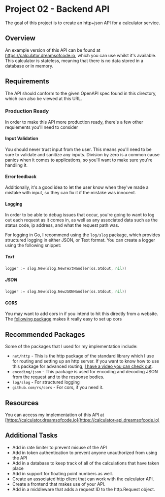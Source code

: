 # Project 02 - Backend API

The goal of this project is to create an http+json API for a calculator service.

## Overview

An example version of this API can be found at https://calculator.dreamsofcode.io, which you can use whilst it's available. This calculator is stateless, meaning that there is no data stored in a database or in memory.

## Requirements

The API should conform to the given OpenAPI spec found in this directory, which can also be viewed at this URL.

### Production Ready

In order to make this API more production ready, there's a few other requiements you'll need to consider

#### Input Validation

You should never trust input from the user. This means you'll need to be sure to validate and sanitize any inputs. Division by zero is a common cause
panics when it comes to applications, so you'll want to make sure you're handling it.

#### Error feedback

Additionally, it's a good idea to let the user know when they've made a mistake with input, so they can fix it if the mistake was innocent.

#### Logging

In order to be able to debug issues that occur, you're going to want to log out each request as it comes in, as well as any associated data such as the status code, ip address, and what the request path was.

For logging in Go, I recommend using the `log/slog` package, which provides structured logging in either JSON, or Text format. You can create a logger using the following snippet:

##### Text

```go
logger := slog.New(slog.NewTextHandler(os.Stdout, nil))
```

##### JSON

```go
logger := slog.New(slog.NewJSONHandler(os.Stdout, nil))
```

#### CORS

You may want to add cors in if you intend to hit this directly from a website. The [following package](github.com/rs/cors) makes it really easy to set up cors

## Recommended Packages

Some of the packages that I used for my implementation include:

- `net/http` - This is the http package of the standard library which I use for routing and setting up an http server. If you want to know how to use this package for advanced routing, [I have a video you can check out](https://youtu.be/H7tbjKFSg58).
- `encoding/json` - This package is used for encoding and decoding JSON from the request and to the response bodies.
- `log/slog` - For structured logging
- `github.com/rs/cors` - For cors, if you need it.

## Resources

You can access my implementation of this API at [https://calculator.dreamsofcode.io](https://calculator-api.dreamsofcode.io)

## Additional Tasks

- Add in rate limiter to prevent misuse of the API
- Add in token authentication to prevent anyone unauthorized from using the API
- Add in a database to keep track of all of the calculations that have taken place
- Add in support for floating point numbers as well.
- Create an associated http client that can work with the calculator API.
- Create a frontend that makes use of your API.
- Add in a middleware that adds a request ID to the http.Request object.
